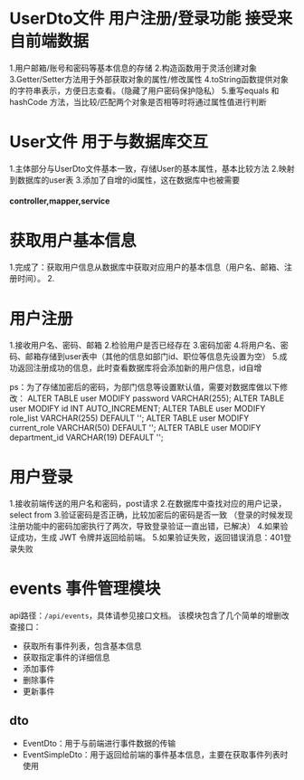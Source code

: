 # UserDto文件 用户注册/登录功能 接受来自前端数据
1.用户邮箱/账号和密码等基本信息的存储
2.构造函数用于灵活创建对象
3.Getter/Setter方法用于外部获取对象的属性/修改属性
4.toString函数提供对象的字符串表示，方便日志查看。（隐藏了用户密码保护隐私）
5.重写equals 和 hashCode 方法，当比较/匹配两个对象是否相等时将通过属性值进行判断

# User文件 用于与数据库交互
1.主体部分与UserDto文件基本一致，存储User的基本属性，基本比较方法
2.映射到数据库的user表
3.添加了自增的id属性，这在数据库中也被需要

#### **controller,mapper,service**

# 获取用户基本信息
1.完成了：获取用户信息从数据库中获取对应用户的基本信息（用户名、邮箱、注册时间）。
2.

# 用户注册
1.接收用户名、密码、邮箱
2.检验用户是否已经存在
3.密码加密
4.将用户名、密码、邮箱存储到user表中（其他的信息如部门id、职位等信息先设置为空）
5.成功返回注册成功的信息，此时查看数据库将会添加新的用户信息，id自增

ps：为了存储加密后的密码，为部门信息等设置默认值，需要对数据库做以下修改：
ALTER TABLE user MODIFY password VARCHAR(255);
ALTER TABLE user MODIFY id INT AUTO_INCREMENT;
ALTER TABLE user MODIFY role_list VARCHAR(255) DEFAULT '';
ALTER TABLE user MODIFY current_role VARCHAR(50) DEFAULT '';
ALTER TABLE user MODIFY department_id VARCHAR(19) DEFAULT '';

# 用户登录
1.接收前端传送的用户名和密码，post请求
2.在数据库中查找对应的用户记录，select from
3.验证密码是否正确，比较加密后的密码是否一致
（登录的时候发现注册功能中的密码加密执行了两次，导致登录验证一直出错，已解决）
4.如果验证成功，生成 JWT 令牌并返回给前端。
5.如果验证失败，返回错误消息：401登录失败

# events 事件管理模块
api路径：`/api/events`，具体请参见接口文档。
该模块包含了几个简单的增删改查接口：
- 获取所有事件列表，包含基本信息
- 获取指定事件的详细信息
- 添加事件
- 删除事件
- 更新事件 

## dto
- EventDto：用于与前端进行事件数据的传输
- EventSimpleDto：用于返回给前端的事件基本信息，主要在获取事件列表时使用
